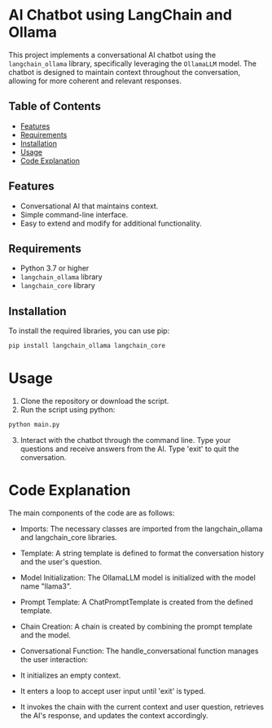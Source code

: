 # AI Chatbot using LangChain and Ollama

This project implements a conversational AI chatbot using the `langchain_ollama` library, specifically leveraging the `OllamaLLM` model. The chatbot is designed to maintain context throughout the conversation, allowing for more coherent and relevant responses.

## Table of Contents

- [Features](#features)
- [Requirements](#requirements)
- [Installation](#installation)
- [Usage](#usage)
- [Code Explanation](#code-explanation)

## Features

- Conversational AI that maintains context.
- Simple command-line interface.
- Easy to extend and modify for additional functionality.

## Requirements

- Python 3.7 or higher
- `langchain_ollama` library
- `langchain_core` library

## Installation

To install the required libraries, you can use pip:

```bash
pip install langchain_ollama langchain_core

```

# Usage
1. Clone the repository or download the script.
2. Run the script using python:

```bash
python main.py
```

3. Interact with the chatbot through the command line. Type your questions and receive answers from the AI. Type 'exit' to quit the conversation.

# Code Explanation

The main components of the code are as follows:

- Imports: The necessary classes are imported from the langchain_ollama and langchain_core libraries.

- Template: A string template is defined to format the conversation history and the user's question.

- Model Initialization: The OllamaLLM model is initialized with the model name "llama3".

- Prompt Template: A ChatPromptTemplate is created from the defined template.

- Chain Creation: A chain is created by combining the prompt template and the model.

- Conversational Function: The handle_conversational function manages the user interaction:

- It initializes an empty context.
- It enters a loop to accept user input until 'exit' is typed.
- It invokes the chain with the current context and user question, retrieves the AI's response, and updates the context accordingly.